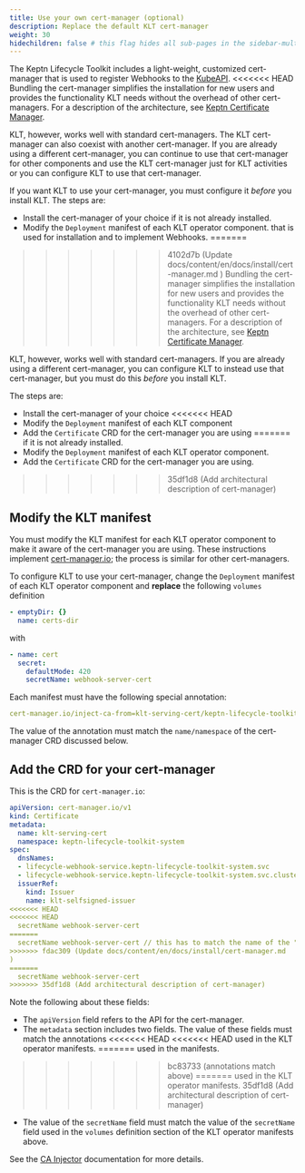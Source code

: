 ```yaml
---
title: Use your own cert-manager (optional)
description: Replace the default KLT cert-manager
weight: 30
hidechildren: false # this flag hides all sub-pages in the sidebar-multicard.html
---
```


The Keptn Lifecycle Toolkit includes
a light-weight, customized cert-manager
that is used to register Webhooks to the [KubeAPI](https://kubernetes.io/docs/reference/access-authn-authz/extensible-admission-controllers/).
<<<<<<< HEAD
Bundling the cert-manager simplifies the installation for new users
and provides the functionality KLT needs
without the overhead of other cert-managers.
For a description of the architecture, see
[Keptn Certificate Manager](../concepts/architecture/cert-manager.md).

KLT, however, works well with standard cert-managers.
The KLT cert-manager can also coexist with another cert-manager.
If you are already using a different cert-manager,
you can continue to use that cert-manager for other components
and use the KLT cert-manager just for KLT activities
or you can configure KLT to use that cert-manager.

If you want KLT to use your cert-manager,
you must configure it *before* you install KLT.
The steps are:

* Install the cert-manager of your choice
  if it is not already installed.
* Modify the `Deployment` manifest of each KLT operator component.
that is used for installation and to implement Webhooks.
=======
>>>>>>> 4102d7b (Update docs/content/en/docs/install/cert-manager.md)
Bundling the cert-manager simplifies the installation for new users
and provides the functionality KLT needs
without the overhead of other cert-managers.
For a description of the architecture, see
[Keptn Certificate Manager](../concepts/architecture/cert-manager).

KLT, however, works well with standard cert-managers.
If you are already using a different cert-manager,
you can configure KLT to instead use that cert-manager,
but you must do this *before* you install KLT.

The steps are:

* Install the cert-manager of your choice
<<<<<<< HEAD
* Modify the `Deployment` manifest of each KLT component
* Add the `Certificate` CRD for the cert-manager you are using
=======
  if it is not already installed.
* Modify the `Deployment` manifest of each KLT operator component.
* Add the `Certificate` CRD for the cert-manager you are using.
>>>>>>> 35df1d8 (Add architectural description of cert-manager)

## Modify the KLT manifest

You must modify the KLT manifest for each KLT operator component
to make it aware of the cert-manager you are using.
These instructions implement
[cert-manager.io](https://cert-manager.io/);
the process is similar for other cert-managers.

To configure KLT to use your cert-manager,
change the `Deployment` manifest of each KLT operator component
and **replace** the following `volumes` definition

   ```yaml
   - emptyDir: {}
     name: certs-dir
   ```

   with

   ```yaml
   - name: cert
     secret:
       defaultMode: 420
       secretName: webhook-server-cert
   ```

Each manifest must have the following special annotation:

```yaml
cert-manager.io/inject-ca-from=klt-serving-cert/keptn-lifecycle-toolkit-system
```

The value of the annotation must match the
`name/namespace` of the cert-manager CRD discussed below.

## Add the CRD for your cert-manager

This is the CRD for `cert-manager.io`:

```yaml
apiVersion: cert-manager.io/v1
kind: Certificate
metadata:
  name: klt-serving-cert 
  namespace: keptn-lifecycle-toolkit-system
spec:
  dnsNames:
  - lifecycle-webhook-service.keptn-lifecycle-toolkit-system.svc
  - lifecycle-webhook-service.keptn-lifecycle-toolkit-system.svc.cluster.local
  issuerRef:
    kind: Issuer
    name: klt-selfsigned-issuer
<<<<<<< HEAD
<<<<<<< HEAD
  secretName webhook-server-cert
=======
  secretName webhook-server-cert // this has to match the name of the "secretName" field in the volume definition 
>>>>>>> fdac309 (Update docs/content/en/docs/install/cert-manager.md)
=======
  secretName webhook-server-cert
>>>>>>> 35df1d8 (Add architectural description of cert-manager)
```

Note the following about these fields:

* The `apiVersion` field refers to the API for the cert-manager.
* The `metadata` section includes two fields.
  The value of these fields must match the annotations
<<<<<<< HEAD
<<<<<<< HEAD
  used in the KLT operator manifests.
=======
  used in the manifests.
>>>>>>> bc83733 (annotations match above)
=======
  used in the KLT operator manifests.
>>>>>>> 35df1d8 (Add architectural description of cert-manager)
* The value of the `secretName` field
  must match the value of the `secretName` field used
  in the `volumes` definition section of the KLT operator manifests above.

See the [CA Injector](https://cert-manager.io/docs/concepts/ca-injector/)
documentation for more details.
